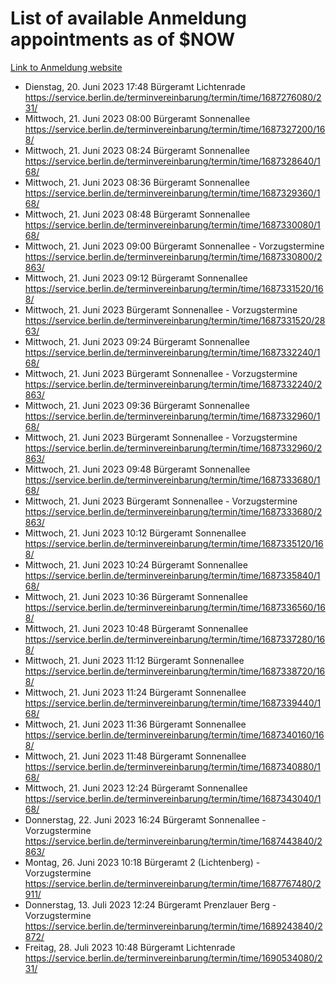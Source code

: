 # List of available Anmeldung appointments as of $NOW
[Link to Anmeldung website](https://service.berlin.de/terminvereinbarung/termin/tag.php?termin=1&anliegen[]=120686&dienstleisterlist=122210,122217,327316,122219,327312,122227,327314,122231,327346,122243,327348,122254,122252,329742,122260,329745,122262,329748,122271,327278,122273,327274,122277,327276,330436,122280,327294,122282,327290,122284,327292,122291,327270,122285,327266,122286,327264,122296,327268,150230,329760,122297,327286,122294,327284,122312,329763,122314,329775,122304,327330,122311,327334,122309,327332,317869,122281,327352,122279,329772,122283,122276,327324,122274,327326,122267,329766,122246,327318,122251,327320,122257,327322,122208,327298,122226,327300&herkunft=http%3A%2F%2Fservice.berlin.de%2Fdienstleistung%2F120686%2F)
- Dienstag, 20. Juni 2023 17:48 Bürgeramt Lichtenrade https://service.berlin.de/terminvereinbarung/termin/time/1687276080/231/
- Mittwoch, 21. Juni 2023 08:00 Bürgeramt Sonnenallee https://service.berlin.de/terminvereinbarung/termin/time/1687327200/168/
- Mittwoch, 21. Juni 2023 08:24 Bürgeramt Sonnenallee https://service.berlin.de/terminvereinbarung/termin/time/1687328640/168/
- Mittwoch, 21. Juni 2023 08:36 Bürgeramt Sonnenallee https://service.berlin.de/terminvereinbarung/termin/time/1687329360/168/
- Mittwoch, 21. Juni 2023 08:48 Bürgeramt Sonnenallee https://service.berlin.de/terminvereinbarung/termin/time/1687330080/168/
- Mittwoch, 21. Juni 2023 09:00 Bürgeramt Sonnenallee - Vorzugstermine https://service.berlin.de/terminvereinbarung/termin/time/1687330800/2863/
- Mittwoch, 21. Juni 2023 09:12 Bürgeramt Sonnenallee https://service.berlin.de/terminvereinbarung/termin/time/1687331520/168/
- Mittwoch, 21. Juni 2023  Bürgeramt Sonnenallee - Vorzugstermine https://service.berlin.de/terminvereinbarung/termin/time/1687331520/2863/
- Mittwoch, 21. Juni 2023 09:24 Bürgeramt Sonnenallee https://service.berlin.de/terminvereinbarung/termin/time/1687332240/168/
- Mittwoch, 21. Juni 2023  Bürgeramt Sonnenallee - Vorzugstermine https://service.berlin.de/terminvereinbarung/termin/time/1687332240/2863/
- Mittwoch, 21. Juni 2023 09:36 Bürgeramt Sonnenallee https://service.berlin.de/terminvereinbarung/termin/time/1687332960/168/
- Mittwoch, 21. Juni 2023  Bürgeramt Sonnenallee - Vorzugstermine https://service.berlin.de/terminvereinbarung/termin/time/1687332960/2863/
- Mittwoch, 21. Juni 2023 09:48 Bürgeramt Sonnenallee https://service.berlin.de/terminvereinbarung/termin/time/1687333680/168/
- Mittwoch, 21. Juni 2023  Bürgeramt Sonnenallee - Vorzugstermine https://service.berlin.de/terminvereinbarung/termin/time/1687333680/2863/
- Mittwoch, 21. Juni 2023 10:12 Bürgeramt Sonnenallee https://service.berlin.de/terminvereinbarung/termin/time/1687335120/168/
- Mittwoch, 21. Juni 2023 10:24 Bürgeramt Sonnenallee https://service.berlin.de/terminvereinbarung/termin/time/1687335840/168/
- Mittwoch, 21. Juni 2023 10:36 Bürgeramt Sonnenallee https://service.berlin.de/terminvereinbarung/termin/time/1687336560/168/
- Mittwoch, 21. Juni 2023 10:48 Bürgeramt Sonnenallee https://service.berlin.de/terminvereinbarung/termin/time/1687337280/168/
- Mittwoch, 21. Juni 2023 11:12 Bürgeramt Sonnenallee https://service.berlin.de/terminvereinbarung/termin/time/1687338720/168/
- Mittwoch, 21. Juni 2023 11:24 Bürgeramt Sonnenallee https://service.berlin.de/terminvereinbarung/termin/time/1687339440/168/
- Mittwoch, 21. Juni 2023 11:36 Bürgeramt Sonnenallee https://service.berlin.de/terminvereinbarung/termin/time/1687340160/168/
- Mittwoch, 21. Juni 2023 11:48 Bürgeramt Sonnenallee https://service.berlin.de/terminvereinbarung/termin/time/1687340880/168/
- Mittwoch, 21. Juni 2023 12:24 Bürgeramt Sonnenallee https://service.berlin.de/terminvereinbarung/termin/time/1687343040/168/
- Donnerstag, 22. Juni 2023 16:24 Bürgeramt Sonnenallee - Vorzugstermine https://service.berlin.de/terminvereinbarung/termin/time/1687443840/2863/
- Montag, 26. Juni 2023 10:18 Bürgeramt 2 (Lichtenberg) - Vorzugstermine https://service.berlin.de/terminvereinbarung/termin/time/1687767480/2911/
- Donnerstag, 13. Juli 2023 12:24 Bürgeramt Prenzlauer Berg - Vorzugstermine https://service.berlin.de/terminvereinbarung/termin/time/1689243840/2872/
- Freitag, 28. Juli 2023 10:48 Bürgeramt Lichtenrade https://service.berlin.de/terminvereinbarung/termin/time/1690534080/231/
